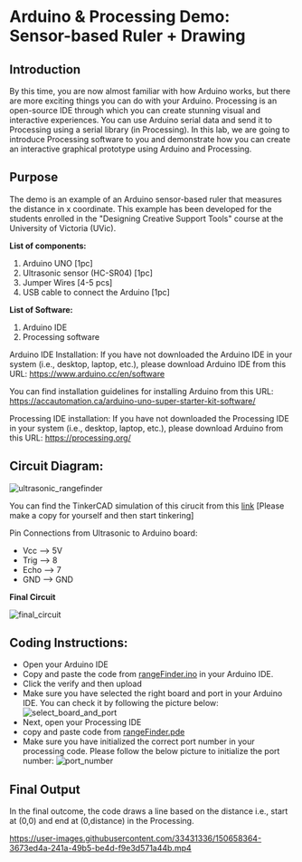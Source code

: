 # Arduino & Processing Demo: Sensor-based Ruler + Drawing

## Introduction
By this time, you are now almost familiar with how Arduino works, but there are more exciting things you can do with your Arduino. Processing is an open-source IDE through which you can create stunning visual and interactive experiences. You can use Arduino serial data and send it to Processing using a serial library (in Processing). In this lab, we are going to introduce Processing software to you and demonstrate how you can create an interactive graphical prototype using Arduino and Processing.

## Purpose
The demo is an example of an Arduino sensor-based ruler that measures the distance in x coordinate. This example has been developed for the students enrolled in the "Designing Creative Support Tools" course at the University of Victoria (UVic). 

**List of components:**
  1. Arduino UNO [1pc]
  2. Ultrasonic sensor (HC-SR04) [1pc] 
  3. Jumper Wires [4-5 pcs]
  4. USB cable to connect the Arduino [1pc]

**List of Software:**
  1. Arduino IDE
  2. Processing software 

Arduino IDE Installation:
If you have not downloaded the Arduino IDE in your system (i.e., desktop, laptop, etc.), please download Arduino IDE from this URL: https://www.arduino.cc/en/software 

You can find installation guidelines for installing Arduino from this URL: https://accautomation.ca/arduino-uno-super-starter-kit-software/ 

Processing IDE installation:
If you have not downloaded the Processing IDE in your system (i.e., desktop, laptop, etc.), please download Arduino from this URL: https://processing.org/ 

## Circuit Diagram:
![ultrasonic_rangefinder](https://user-images.githubusercontent.com/33431336/150657086-0bb6eb36-8e4a-4807-b661-8ed338c0eb21.png)

You can find the TinkerCAD simulation of this cirucit from this [link](https://www.tinkercad.com/things/36ZYv9mcFvu-copy-of-ultrasonic-rangefinder/editel?sharecode=S5TrcuV3oIfY3Qw2aTk51pGA9ot83jd9GpsjqchiGMk) [Please make a copy for yourself and then start tinkering]

Pin Connections from Ultrasonic to Arduino board:
  - Vcc --> 5V
  - Trig --> 8
  - Echo --> 7
  - GND --> GND

**Final Circuit**

![final_circuit](https://user-images.githubusercontent.com/33431336/150657519-c80bc82b-0eb0-4932-b550-b6f7d8ba9407.jpg)

## Coding Instructions:
  - Open your Arduino IDE
  - Copy and paste the code from [rangeFinder.ino](https://github.com/DibyaProkash/Arduino-sensor-based-ruler/blob/main/rangeFinder.ino) in your Arduino IDE.
  - Click the verify and then upload
  - Make sure you have selected the right board and port in your Arduino IDE. You can check it by following the picture below:
  ![select_board_and_port](https://user-images.githubusercontent.com/33431336/150657889-c7261708-d3e8-4da1-b9db-565fd23596eb.png)
  - Next, open your Processing IDE
  - copy and paste code from [rangeFinder.pde](https://github.com/DibyaProkash/Arduino-sensor-based-ruler/blob/main/rangeFinder.pde) 
  - Make sure you have initialized the correct port number in your processing code. Please follow the below picture to initialize the port number:
  ![port_number](https://user-images.githubusercontent.com/33431336/150658090-6fdc6655-448e-4c2a-b527-bd1856e5d3dc.png)

## Final Output
In the final outcome, the code draws a line based on the distance i.e., start at (0,0) and end at (0,distance) in the Processing. 

https://user-images.githubusercontent.com/33431336/150658364-3673ed4a-241a-49b5-be4d-f9e3d571a44b.mp4

  
